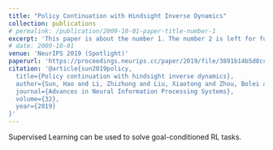 ```yaml
---
title: "Policy Continuation with Hindsight Inverse Dynamics"
collection: publications
# permalink: /publication/2009-10-01-paper-title-number-1
excerpt: 'This paper is about the number 1. The number 2 is left for future work.'
# date: 2009-10-01
venue: 'NeurIPS 2019 (Spotlight)'
paperurl: 'https://proceedings.neurips.cc/paper/2019/file/3891b14b5d8cce2fdd8dcdb4ded28f6d-Paper.pdf'
citation: '@article{sun2019policy,
  title={Policy continuation with hindsight inverse dynamics},
  author={Sun, Hao and Li, Zhizhong and Liu, Xiaotong and Zhou, Bolei and Lin, Dahua},
  journal={Advances in Neural Information Processing Systems},
  volume={32},
  year={2019}
}'
---
```

Supervised Learning can be used to solve goal-conditioned RL tasks.

<!-- [Download paper here](http://academicpages.github.io/files/paper1.pdf) -->

<!-- Recommended citation: Your Name, You. (2009). "Paper Title Number 1." <i>Journal 1</i>. 1(1). -->